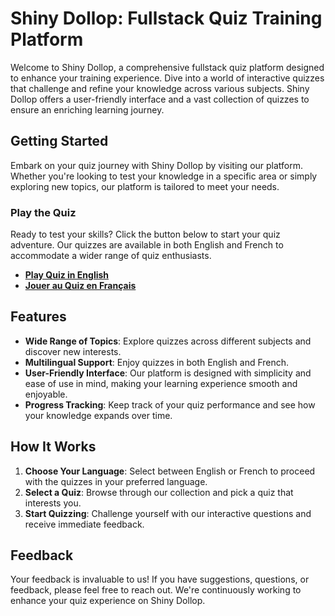 # Shiny Dollop: Fullstack Quiz Training Platform

Welcome to Shiny Dollop, a comprehensive fullstack quiz platform designed to enhance your training experience. Dive into a world of interactive quizzes that challenge and refine your knowledge across various subjects. Shiny Dollop offers a user-friendly interface and a vast collection of quizzes to ensure an enriching learning journey.

## Getting Started

Embark on your quiz journey with Shiny Dollop by visiting our platform. Whether you're looking to test your knowledge in a specific area or simply exploring new topics, our platform is tailored to meet your needs.

### Play the Quiz

Ready to test your skills? Click the button below to start your quiz adventure. Our quizzes are available in both English and French to accommodate a wider range of quiz enthusiasts.

- **[Play Quiz in English](https://shiny-dollop-quizz-da86060a8495.herokuapp.com/)**
- **[Jouer au Quiz en Français](https://shiny-dollop-quizz-da86060a8495.herokuapp.com/)**

## Features

- **Wide Range of Topics**: Explore quizzes across different subjects and discover new interests.
- **Multilingual Support**: Enjoy quizzes in both English and French.
- **User-Friendly Interface**: Our platform is designed with simplicity and ease of use in mind, making your learning experience smooth and enjoyable.
- **Progress Tracking**: Keep track of your quiz performance and see how your knowledge expands over time.

## How It Works

1. **Choose Your Language**: Select between English or French to proceed with the quizzes in your preferred language.
2. **Select a Quiz**: Browse through our collection and pick a quiz that interests you.
3. **Start Quizzing**: Challenge yourself with our interactive questions and receive immediate feedback.

## Feedback

Your feedback is invaluable to us! If you have suggestions, questions, or feedback, please feel free to reach out. We're continuously working to enhance your quiz experience on Shiny Dollop.
